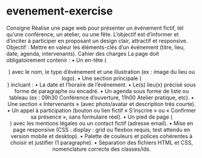 # evenement-exercise

 Consigne
Réalise une page web pour présenter un événement fictif, tel qu’une conférence, un atelier, ou une fête. L’objectif est d’informer et d’inciter à participer en proposant un design clair, attractif et responsive.
Objectif : Mettre en valeur les éléments-clés d’un événement (titre, lieu, date, agenda, intervenants).
Cahier des charges
La page doit obligatoirement contenir :
    •    Un en-tête (<header>) avec le nom, le type d’événement et une illustration (ex : image du lieu ou logo).
    •    Une section principale (<main>) incluant :
    •    La date et l’horaire de l’événement.
    •    Le(s) lieu(x) précisé sous forme de paragraphe ou encadré.
    •    Un agenda sous forme de liste ou tableau (ex : 09h30 Conférence d’ouverture, 11h00 Atelier pratique, etc).
    •    Une section « Intervenants » (avec photo/avatar et description très courte).
    •    Un appel à participation (bouton ou lien fictif « S’inscrire » ou « Confirmer sa présence », sans formulaire réel).
    •    Un pied de page (<footer>) avec les mentions légales ou un contact fictif (adresse email).
    •    Mise en page responsive (CSS : display : grid ou flexbox requis, test attendu en version mobile et desktop).
    •    Palette de couleurs et polices cohérentes à choisir et justifier (1 paragraphe).
    •    Séparation des fichiers HTML et CSS, nomenclature correcte des classes/ids.
